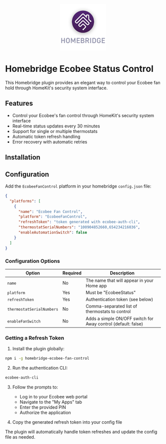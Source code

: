 <p align="center">
<img src="https://github.com/homebridge/branding/raw/latest/logos/homebridge-wordmark-logo-vertical.png" width="150">
</p>

# Homebridge Ecobee Status Control

This Homebridge plugin provides an elegant way to control your Ecobee fan hold through HomeKit's security system interface. 

## Features

- Control your Ecobee's fan control through HomeKit's security system interface
- Real-time status updates every 30 minutes
- Support for single or multiple thermostats
- Automatic token refresh handling
- Error recovery with automatic retries

## Installation

<!-- 1. Install Homebridge (if not already installed)
2. Install this plugin:
```bash
npm i -g homebridge-ecobee-fan-control
``` -->

## Configuration

Add the `EcobeeFanControl` platform in your homebridge `config.json` file:

```json
{
  "platforms": [
    {
      "name": "Ecobee Fan Control",
      "platform": "EcobeeFanControl",
      "refreshToken": "token generated with ecobee-auth-cli",
      "thermostatSerialNumbers": "100904852660,654234216036",
      "enableAutomationSwitch": false
    }
  ]
}
```

### Configuration Options

| Option | Required | Description |
|--------|----------|-------------|
| `name` | No | The name that will appear in your Home app |
| `platform` | Yes | Must be "EcobeeStatus" |
| `refreshToken` | Yes | Authentication token (see below) |
| `thermostatSerialNumbers` | No | Comma-separated list of thermostats to control |
| `enableFanSwitch` | No | Adds a simple ON/OFF switch for Away control (default: false) |
### Getting a Refresh Token

1. Install the plugin globally:
```bash
npm i -g homebridge-ecobee-fan-control
```

2. Run the authentication CLI:
```bash
ecobee-auth-cli
```

3. Follow the prompts to:
   - Log in to your Ecobee web portal
   - Navigate to the "My Apps" tab
   - Enter the provided PIN
   - Authorize the application

4. Copy the generated refresh token into your config file

The plugin will automatically handle token refreshes and update the config file as needed.

